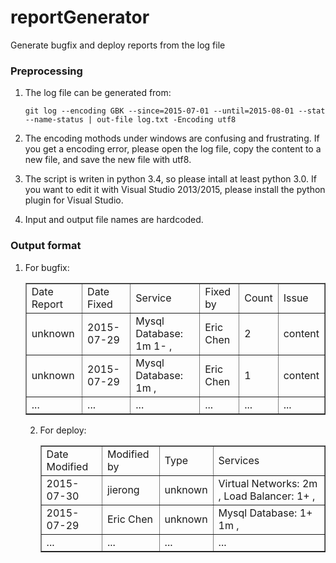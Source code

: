 # reportGenerator
Generate bugfix and deploy reports from the log file

### Preprocessing
1. The log file can be generated from:

    `git log --encoding GBK --since=2015-07-01 --until=2015-08-01 --stat --name-status | out-file log.txt -Encoding utf8`

2. The encoding mothods under windows are confusing and frustrating. If you get a encoding error, please open the log file, copy the content to a new file, and save the new file with utf8.

3. The script is writen in python 3.4, so please intall at least python 3.0. If you want to edit it with Visual Studio 2013/2015, please install the python plugin for Visual Studio.

4. Input and output file names are hardcoded.

### Output format

1. For bugfix:

	<table border="1">
	<tr>
	<td>Date Report</td>
	<td>Date Fixed</td>
	<td>Service</td>
	<td>Fixed by</td>
	<td>Count</td>
	<td>Issue</td>
</tr>
<tr>
<td>unknown</td>
<td>2015-07-29</td>
<td>Mysql Database: 1m 1- , </td>
<td>Eric Chen</td>
<td>2</td>
<td>content</td>
</tr>
<tr>
<td>unknown</td>
<td>2015-07-29</td>
<td>Mysql Database: 1m , </td>
<td>Eric Chen</td>
<td>1</td>
<td>content</td>
</tr>
<tr>
<td>...</td>
<td>...</td>
<td>...</td>
<td>...</td>
<td>...</td>
<td>...</td>
</tr>
</table>

2. For deploy:

	<table border="1">
<tr>
<td>Date Modified</td>
<td>Modified by</td>
<td>Type</td>
<td>Services</td>
</tr>
<tr>
<td>2015-07-30</td>
<td>jierong</td>
<td>unknown</td>
<td>Virtual Networks: 2m , Load Balancer: 1+ , </td>
</tr>
<tr>
<td>2015-07-29</td>
<td>Eric Chen</td>
<td>unknown</td>
<td>Mysql Database: 1+ 1m , </td>
</tr>
<tr>
<td>...</td>
<td>...</td>
<td>...</td>
<td>...</td>
</tr>
</table>